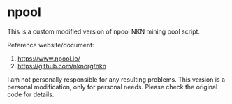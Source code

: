 # npool
This is a custom modified version of npool NKN mining pool script.


Reference website/document:
1. https://www.npool.io/
2. https://github.com/nknorg/nkn


I am not personally responsible for any resulting problems.
This version is a personal modification, only for personal needs. Please check the original code for details.
